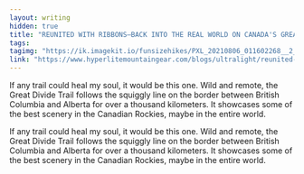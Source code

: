 ```yaml
---
layout: writing
hidden: true
title: "REUNITED WITH RIBBONS–BACK INTO THE REAL WORLD ON CANADA'S GREAT DIVIDE TRAIL"
tags: 
tagimg: "https://ik.imagekit.io/funsizehikes/PXL_20210806_011602268__2__Cg6_jY4Ji.jpg?updatedAt=1631644711895?tr=w-320"
link: "https://www.hyperlitemountaingear.com/blogs/ultralight/reunited-with-ribbons-back-into-the-real-world-on-canadas-great-divide-trail"
---
```


If any trail could heal my soul, it would be this one. Wild and remote, the Great Divide Trail follows the squiggly line on the border between British Columbia and Alberta for over a thousand kilometers. It showcases some of the best scenery in the Canadian Rockies, maybe in the entire world. 


If any trail could heal my soul, it would be this one. Wild and remote, the Great Divide Trail follows the squiggly line on the border between British Columbia and Alberta for over a thousand kilometers. It showcases some of the best scenery in the Canadian Rockies, maybe in the entire world. 